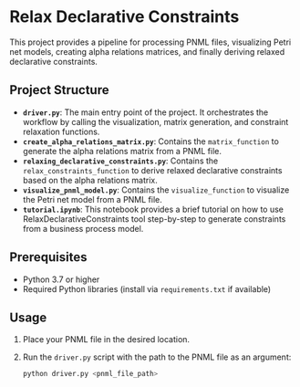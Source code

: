 # Relax Declarative Constraints

This project provides a pipeline for processing PNML files, visualizing Petri net models, creating alpha relations matrices, and finally deriving relaxed declarative constraints.

## Project Structure

- **`driver.py`**: The main entry point of the project. It orchestrates the workflow by calling the visualization, matrix generation, and constraint relaxation functions.
- **`create_alpha_relations_matrix.py`**: Contains the `matrix_function` to generate the alpha relations matrix from a PNML file.
- **`relaxing_declarative_constraints.py`**: Contains the `relax_constraints_function` to derive relaxed declarative constraints based on the alpha relations matrix.
- **`visualize_pnml_model.py`**: Contains the `visualize_function` to visualize the Petri net model from a PNML file.
- **`tutorial.ipynb`**: This notebook provides a brief tutorial on how to use RelaxDeclarativeConstraints tool step-by-step to generate constraints from a business process model.
## Prerequisites

- Python 3.7 or higher
- Required Python libraries (install via `requirements.txt` if available)

## Usage

1. Place your PNML file in the desired location.
2. Run the `driver.py` script with the path to the PNML file as an argument:

   ```bash
   python driver.py <pnml_file_path>